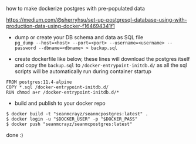 how to make dockerize postgres with pre-populated data

https://medium.com/@sherryhsu/set-up-postgresql-database-using-with-production-data-using-docker-f164694341f1

- dump or create your DB schema and data as SQL file
<br/>`pg_dump --host=<host> --port=<port> --username=<username> --password --dbname=<dbname> > backup.sql`

- create dockerfile like below, these lines will download the postgres itself and copy the `backup.sql` to `/docker-entrypoint-initdb.d/` as all the sql scripts will be automatically run during container startup
```
FROM postgres:11.4-alpine 
COPY *.sql /docker-entrypoint-initdb.d/
RUN chmod a+r /docker-entrypoint-initdb.d/*
```

- build and publish to your docker repo
```
$ docker build -t "seanmcrayz/seanmcpostgres:latest" . 
$ docker login -u "$DOCKER_USER" -p "$DOCKER_PASS" 
$ docker push "seanmcrayz/seanmcpostgres:latest"
```

done :)